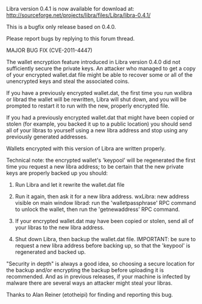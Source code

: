 Libra version 0.4.1 is now available for download at:
http://sourceforge.net/projects/libra/files/Libra/libra-0.4.1/

This is a bugfix only release based on 0.4.0.

Please report bugs by replying to this forum thread.

MAJOR BUG FIX  (CVE-2011-4447)

The wallet encryption feature introduced in Libra version 0.4.0 did not sufficiently secure the private keys. An attacker who
managed to get a copy of your encrypted wallet.dat file might be able to recover some or all of the unencrypted keys and steal the
associated coins.

If you have a previously encrypted wallet.dat, the first time you run wxlibra or librad the wallet will be rewritten, Libra will
shut down, and you will be prompted to restart it to run with the new, properly encrypted file.

If you had a previously encrypted wallet.dat that might have been copied or stolen (for example, you backed it up to a public
location) you should send all of your libras to yourself using a new libra address and stop using any previously generated addresses.

Wallets encrypted with this version of Libra are written properly.

Technical note: the encrypted wallet's 'keypool' will be regenerated the first time you request a new libra address; to be certain that the
new private keys are properly backed up you should:

1. Run Libra and let it rewrite the wallet.dat file

2. Run it again, then ask it for a new libra address.
wxLibra: new address visible on main window
librad: run the 'walletpassphrase' RPC command to unlock the wallet,  then run the 'getnewaddress' RPC command.

3. If your encrypted wallet.dat may have been copied or stolen, send all of your libras to the new libra address.

4. Shut down Libra, then backup the wallet.dat file.
IMPORTANT: be sure to request a new libra address before backing up, so that the 'keypool' is regenerated and backed up.

"Security in depth" is always a good idea, so choosing a secure location for the backup and/or encrypting the backup before uploading it is recommended. And as in previous releases, if your machine is infected by malware there are several ways an attacker might steal your libras.

Thanks to Alan Reiner (etotheipi) for finding and reporting this bug.
